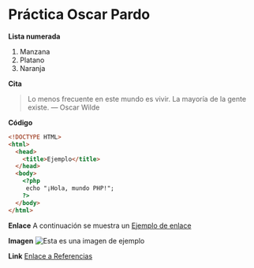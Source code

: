 # Práctica Oscar Pardo

**Lista numerada**
1. Manzana
2. Platano
3. Naranja

**Cita**
> Lo menos frecuente en este mundo es vivir. La mayoría de la gente existe.  — Oscar Wilde

**Código**
```html
<!DOCTYPE HTML>
<html>
  <head>
    <title>Ejemplo</title>
  </head>
  <body>
    <?php
     echo "¡Hola, mundo PHP!";
    ?>
  </body>
</html>
```

**Enlace**
A continuación se muestra un [Ejemplo de enlace](https://amazon.es/ "A comprar!")

**Imagen**
![Esta es una imagen de ejemplo](https://github.githubassets.com/images/modules/logos_page/GitHub-Mark.png)

**Link**
[Enlace a Referencias](referencias.md)



